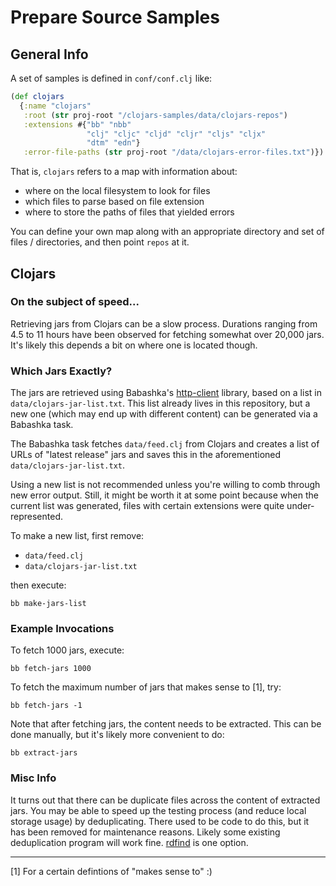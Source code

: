 # Prepare Source Samples

## General Info

A set of samples is defined in `conf/conf.clj` like:

```clojure
(def clojars
  {:name "clojars"
   :root (str proj-root "/clojars-samples/data/clojars-repos")
   :extensions #{"bb" "nbb"
                 "clj" "cljc" "cljd" "cljr" "cljs" "cljx"
                 "dtm" "edn"}
   :error-file-paths (str proj-root "/data/clojars-error-files.txt")})
```

That is, `clojars` refers to a map with information about:

* where on the local filesystem to look for files
* which files to parse based on file extension
* where to store the paths of files that yielded errors

You can define your own map along with an appropriate directory and
set of files / directories, and then point `repos` at it.

## Clojars

### On the subject of speed...

Retrieving jars from Clojars can be a slow process.  Durations ranging
from 4.5 to 11 hours have been observed for fetching somewhat over
20,000 jars.  It's likely this depends a bit on where one is located
though.

### Which Jars Exactly?

The jars are retrieved using Babashka's
[http-client](https://github.com/babashka/http-client/) library, based
on a list in `data/clojars-jar-list.txt`.  This list already lives in
this repository, but a new one (which may end up with different
content) can be generated via a Babashka task.

The Babashka task fetches `data/feed.clj` from Clojars and creates a
list of URLs of "latest release" jars and saves this in the
aforementioned `data/clojars-jar-list.txt`.

Using a new list is not recommended unless you're willing to comb
through new error output.  Still, it might be worth it at some point
because when the current list was generated, files with certain
extensions were quite under-represented.

To make a new list, first remove:

* `data/feed.clj`
* `data/clojars-jar-list.txt`

then execute:

```
bb make-jars-list
```

### Example Invocations

To fetch 1000 jars, execute:

```
bb fetch-jars 1000
```

To fetch the maximum number of jars that makes sense to [1], try:

```
bb fetch-jars -1
```

Note that after fetching jars, the content needs to be extracted.
This can be done manually, but it's likely more convenient to do:

```
bb extract-jars
```

### Misc Info

It turns out that there can be duplicate files across the content of
extracted jars.  You may be able to speed up the testing process (and
reduce local storage usage) by deduplicating.  There used to be code
to do this, but it has been removed for maintenance reasons.  Likely
some existing deduplication program will work fine.
[rdfind](https://github.com/pauldreik/rdfind) is one option.

---

[1] For a certain defintions of "makes sense to" :)
